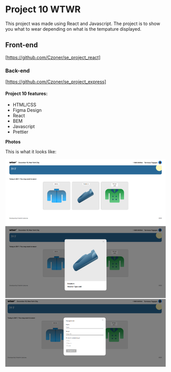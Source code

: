 # Project 10 WTWR

This project was made using React and Javascript. The project is to show you what to wear depending on what is the tempature displayed.

## Front-end

[https://github.com/Czoner/se_project_react]

### Back-end

[https://github.com/Czoner/se_project_express]

#### Project 10 features:

- HTML/CSS
- Figma Design
- React
- BEM
- Javascript
- Prettier

**Photos**

This is what it looks like:

![Main Page](./src/images/demo/Screenshot_30.png)
![Card Popup](./src/images/demo/Screenshot_31.png)
![Add Clothes Modal](./src/images/demo/Screenshot_32.png)
